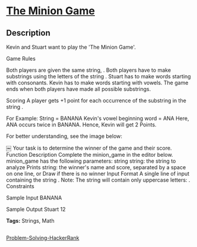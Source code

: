 # [The Minion Game][title]

## Description

Kevin and Stuart want to play the 'The Minion Game'.

Game Rules

Both players are given the same string, .
Both players have to make substrings using the letters of the string .
Stuart has to make words starting with consonants.
Kevin has to make words starting with vowels.
The game ends when both players have made all possible substrings.

Scoring
A player gets +1 point for each occurrence of the substring in the string .

For Example:
String  = BANANA
Kevin's vowel beginning word = ANA
Here, ANA occurs twice in BANANA. Hence, Kevin will get 2 Points.

For better understanding, see the image below:

￼
Your task is to determine the winner of the game and their score.
Function Description
Complete the minion_game in the editor below.
minion_game has the following parameters:
string string: the string to analyze
Prints
string: the winner's name and score, separated by a space on one line, or Draw if there is no winner
Input Format
A single line of input containing the string .
Note: The string  will contain only uppercase letters: .
Constraints


Sample Input
BANANA

Sample Output
Stuart 12

**Tags:** Strings, Math

##
[Problem-Solving-HackerRank][ajl]

[title]: https://www.hackerrank.com/challenges/the-minion-game/problem?isFullScreen=true
[ajl]: https://github.com/yossef-seyam/Problem-Solving-HackerRank